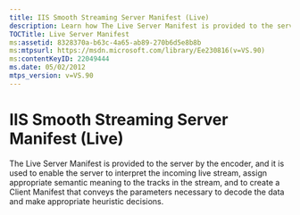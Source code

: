 ```yaml
---
title: IIS Smooth Streaming Server Manifest (Live)
description: Learn how The Live Server Manifest is provided to the server by the encoder and used to enable the server to interpret the incoming live stream.
TOCTitle: Live Server Manifest
ms:assetid: 8328370a-b63c-4a65-ab89-270b6d5e8b8b
ms:mtpsurl: https://msdn.microsoft.com/library/Ee230816(v=VS.90)
ms:contentKeyID: 22049444
ms.date: 05/02/2012
mtps_version: v=VS.90
---
```


# IIS Smooth Streaming Server Manifest (Live)

The Live Server Manifest is provided to the server by the encoder, and it is used to enable the server to interpret the incoming live stream, assign appropriate semantic meaning to the tracks in the stream, and to create a Client Manifest that conveys the parameters necessary to decode the data and make appropriate heuristic decisions.
